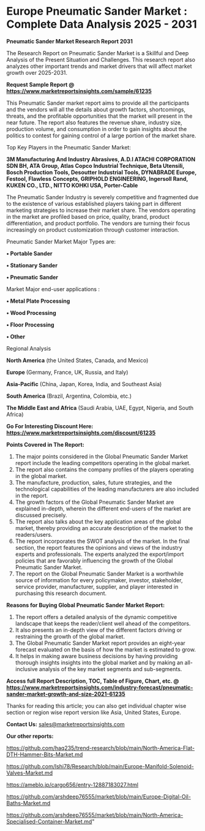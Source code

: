 # Europe Pneumatic Sander Market : Complete Data Analysis 2025 - 2031

<strong>Pneumatic Sander Market Research Report 2031</strong>

The Research Report on Pneumatic Sander Market is a Skillful and Deep Analysis of the Present Situation and Challenges. This research report also analyzes other important trends and market drivers that will affect market growth over 2025-2031.

<strong>Request Sample Report @ <a href=https://www.marketreportsinsights.com/sample/61235>https://www.marketreportsinsights.com/sample/61235</a></strong>

This Pneumatic Sander market report aims to provide all the participants and the vendors will all the details about growth factors, shortcomings, threats, and the profitable opportunities that the market will present in the near future. The report also features the revenue share, industry size, production volume, and consumption in order to gain insights about the politics to contest for gaining control of a large portion of the market share.

Top Key Players in the Pneumatic Sander Market:

<strong>3M Manufacturing And Industry Abrasives, A.D.I ATACHI CORPORATION SDN BH, ATA Group, Atlas Copco Industrial Technique, Beta Utensili, Bosch Production Tools, Desoutter Industrial Tools, DYNABRADE Europe, Festool, Flawless Concepts, GRIPHOLD ENGINEERING, Ingersoll Rand, KUKEN CO., LTD., NITTO KOHKI USA, Porter-Cable</strong>

The Pneumatic Sander Industry is severely competitive and fragmented due to the existence of various established players taking part in different marketing strategies to increase their market share. The vendors operating in the market are profiled based on price, quality, brand, product differentiation, and product portfolio. The vendors are turning their focus increasingly on product customization through customer interaction.

Pneumatic Sander Market Major Types are:

<strong>• Portable Sander

• Stationary Sander

• Pneumatic Sander</strong>

Market Major end-user applications :

<strong>• Metal Plate Processing

• Wood Processing

• Floor Processing

• Other</strong>

Regional Analysis

</u><strong><b>North America</b></strong> (the United States, Canada, and Mexico)

<strong><b>Europe </b></strong>(Germany, France, UK, Russia, and Italy)

<strong><b>Asia-Pacific</b></strong> (China, Japan, Korea, India, and Southeast Asia)

<strong><b>South America</b></strong> (Brazil, Argentina, Colombia, etc.)

<strong><b>The Middle East and Africa</b></strong> (Saudi Arabia, UAE, Egypt, Nigeria, and South Africa)

<strong>Go For Interesting Discount Here: <a href=https://www.marketreportsinsights.com/discount/61235>https://www.marketreportsinsights.com/discount/61235</a></strong>

<strong>Points Covered in The Report:</strong>
<ol>
  <li>The major points considered in the Global Pneumatic Sander Market report include the leading competitors operating in the global market.</li>
  <li>The report also contains the company profiles of the players operating in the global market.</li>
  <li>The manufacture, production, sales, future strategies, and the technological capabilities of the leading manufacturers are also included in the report.</li>
  <li>The growth factors of the Global Pneumatic Sander Market are explained in-depth, wherein the different end-users of the market are discussed precisely.</li>
  <li>The report also talks about the key application areas of the global market, thereby providing an accurate description of the market to the readers/users.</li>
  <li>The report incorporates the SWOT analysis of the market. In the final section, the report features the opinions and views of the industry experts and professionals. The experts analyzed the export/import policies that are favorably influencing the growth of the Global Pneumatic Sander Market.</li>
  <li>The report on the Global Pneumatic Sander Market is a worthwhile source of information for every policymaker, investor, stakeholder, service provider, manufacturer, supplier, and player interested in purchasing this research document.</li>
</ol>
<strong>Reasons for Buying Global Pneumatic Sander Market Report:</strong>

<ol>
  <li>The report offers a detailed analysis of the dynamic competitive landscape that keeps the reader/client well ahead of the competitors.</li>
  <li>It also presents an in-depth view of the different factors driving or restraining the growth of the global market.</li>
  <li>The Global Pneumatic Sander Market report provides an eight-year forecast evaluated on the basis of how the market is estimated to grow.</li>
  <li>It helps in making aware business decisions by having providing thorough insights insights into the global market and by making an all-inclusive analysis of the key market segments and sub-segments.</li>
</ol>
<strong>Access full Report Description, TOC, Table of Figure, Chart, etc. @ <a href=https://www.marketreportsinsights.com/industry-forecast/pneumatic-sander-market-growth-and-size-2021-61235>https://www.marketreportsinsights.com/industry-forecast/pneumatic-sander-market-growth-and-size-2021-61235</a></strong>


Thanks for reading this article; you can also get individual chapter wise section or region wise report version like Asia, United States, Europe.

<strong>Contact Us:</strong>
sales@marketreportsinsights.com

<strong>Our other reports:</strong>

<a href=https://github.com/haq235/trend-research/blob/main/North-America-Flat-DTH-Hammer-Bits-Market.md>https://github.com/haq235/trend-research/blob/main/North-America-Flat-DTH-Hammer-Bits-Market.md</a>

<a href=https://github.com/Ishi78/Research/blob/main/Europe-Manifold-Solenoid-Valves-Market.md>https://github.com/Ishi78/Research/blob/main/Europe-Manifold-Solenoid-Valves-Market.md</a>

<a href=https://ameblo.jp/cargo656/entry-12887183027.html>https://ameblo.jp/cargo656/entry-12887183027.html</a>

<a href=https://github.com/arshdeep76555/market/blob/main/Europe-Digital-Oil-Baths-Market.md>https://github.com/arshdeep76555/market/blob/main/Europe-Digital-Oil-Baths-Market.md</a>

<a href=https://github.com/arshdeep76555/market/blob/main/North-America-Specialised-Container-Market.md>https://github.com/arshdeep76555/market/blob/main/North-America-Specialised-Container-Market.md</a>"
